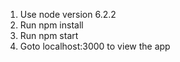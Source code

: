1. Use node version 6.2.2
2. Run npm install
3. Run npm start
4. Goto localhost:3000 to view the app

